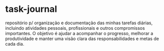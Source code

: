 # task-journal
repositório p/ organização e documentação das minhas tarefas diárias, incluindo atividades pessoais, profissionais e outros compromissos importantes. O objetivo é ajudar a acompanhar o progresso, melhorar a produtividade e manter uma visão clara das responsabilidades e metas de cada dia.
